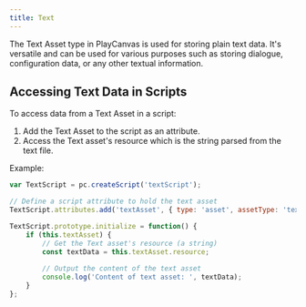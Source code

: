 ```yaml
---
title: Text
---
```


The Text Asset type in PlayCanvas is used for storing plain text data. It's versatile and can be used for various purposes such as storing dialogue, configuration data, or any other textual information.

## Accessing Text Data in Scripts

To access data from a Text Asset in a script:

1. Add the Text Asset to the script as an attribute.
2. Access the Text asset's resource which is the string parsed from the text file.

Example:

```javascript
var TextScript = pc.createScript('textScript');

// Define a script attribute to hold the text asset
TextScript.attributes.add('textAsset', { type: 'asset', assetType: 'text' });

TextScript.prototype.initialize = function() {
    if (this.textAsset) {
        // Get the Text asset's resource (a string)
        const textData = this.textAsset.resource;
        
        // Output the content of the text asset
        console.log('Content of text asset: ', textData);
    }
};
```
